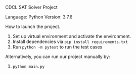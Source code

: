 CDCL SAT Solver Project

Language: Python
Version: 3.7.6

How to launch the project.
1. Set up virtual environment and activate the environment.
2. Install dependencies via `pip install requirements.txt`
3. Run `python -m pytest` to run the test cases

Alternatively, you can run our project manually by:
1. `python main.py`